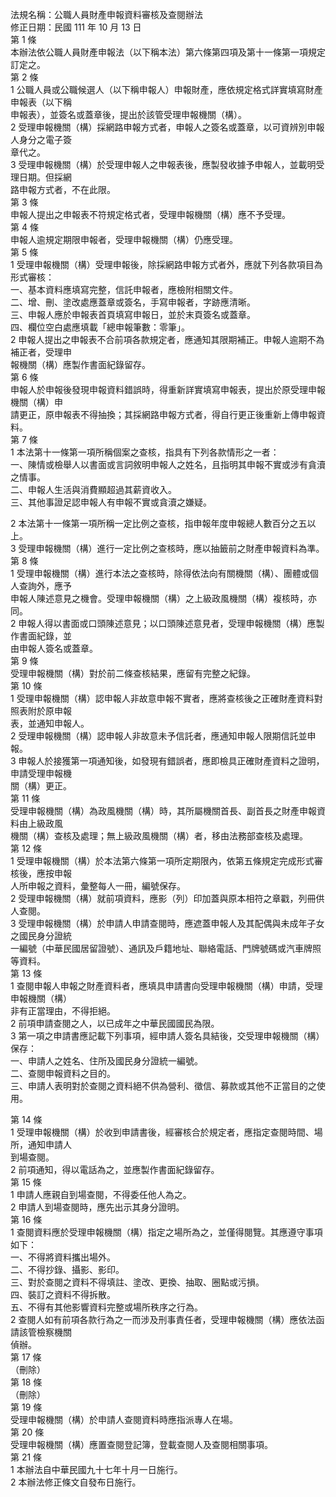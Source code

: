 法規名稱：公職人員財產申報資料審核及查閱辦法  
修正日期：民國 111 年 10 月 13 日  
第 1 條  
本辦法依公職人員財產申報法（以下稱本法）第六條第四項及第十一條第一項規定訂定之。  
第 2 條  
1 公職人員或公職候選人（以下稱申報人）申報財產，應依規定格式詳實填寫財產申報表（以下稱  
申報表），並簽名或蓋章後，提出於該管受理申報機關（構）。  
2 受理申報機關（構）採網路申報方式者，申報人之簽名或蓋章，以可資辨別申報人身分之電子簽  
章代之。  
3 受理申報機關（構）於受理申報人之申報表後，應製發收據予申報人，並載明受理日期。但採網  
路申報方式者，不在此限。  
第 3 條  
申報人提出之申報表不符規定格式者，受理申報機關（構）應不予受理。  
第 4 條  
申報人逾規定期限申報者，受理申報機關（構）仍應受理。  
第 5 條  
1 受理申報機關（構）受理申報後，除採網路申報方式者外，應就下列各款項目為形式審核：  
一、基本資料應填寫完整，信託申報者，應檢附相關文件。  
二、增、刪、塗改處應蓋章或簽名，手寫申報者，字跡應清晰。  
三、申報人應於申報表首頁填寫申報日，並於末頁簽名或蓋章。  
四、欄位空白處應填載「總申報筆數：零筆」。  
2 申報人提出之申報表不合前項各款規定者，應通知其限期補正。申報人逾期不為補正者，受理申  
報機關（構）應製作書面紀錄留存。  
第 6 條  
申報人於申報後發現申報資料錯誤時，得重新詳實填寫申報表，提出於原受理申報機關（構）申  
請更正，原申報表不得抽換；其採網路申報方式者，得自行更正後重新上傳申報資料。  
第 7 條  
1 本法第十一條第一項所稱個案之查核，指具有下列各款情形之一者：  
一、陳情或檢舉人以書面或言詞敘明申報人之姓名，且指明其申報不實或涉有貪瀆之情事。  
二、申報人生活與消費顯超過其薪資收入。  
三、其他事證足認申報人有申報不實或貪瀆之嫌疑。  


2 本法第十一條第一項所稱一定比例之查核，指申報年度申報總人數百分之五以上。  
3 受理申報機關（構）進行一定比例之查核時，應以抽籤前之財產申報資料為準。  
第 8 條  
1 受理申報機關（構）進行本法之查核時，除得依法向有關機關（構）、團體或個人查詢外，應予  
申報人陳述意見之機會。受理申報機關（構）之上級政風機關（構）複核時，亦同。  
2 申報人得以書面或口頭陳述意見；以口頭陳述意見者，受理申報機關（構）應製作書面紀錄，並  
由申報人簽名或蓋章。  
第 9 條  
受理申報機關（構）對於前二條查核結果，應留有完整之紀錄。  
第 10 條  
1 受理申報機關（構）認申報人非故意申報不實者，應將查核後之正確財產資料對照表附於原申報  
表，並通知申報人。  
2 受理申報機關（構）認申報人非故意未予信託者，應通知申報人限期信託並申報。  
3 申報人於接獲第一項通知後，如發現有錯誤者，應即檢具正確財產資料之證明，申請受理申報機  
關（構）更正。  
第 11 條  
受理申報機關（構）為政風機關（構）時，其所屬機關首長、副首長之財產申報資料由上級政風  
機關（構）查核及處理；無上級政風機關（構）者，移由法務部查核及處理。  
第 12 條  
1 受理申報機關（構）於本法第六條第一項所定期限內，依第五條規定完成形式審核後，應按申報  
人所申報之資料，彙整每人一冊，編號保存。  
2 受理申報機關（構）就前項資料，應影（列）印加蓋與原本相符之章戳，列冊供人查閱。  
3 受理申報機關（構）於申請人申請查閱時，應遮蓋申報人及其配偶與未成年子女之國民身分證統  
一編號（中華民國居留證號）、通訊及戶籍地址、聯絡電話、門牌號碼或汽車牌照等資料。  
第 13 條  
1 查閱申報人申報之財產資料者，應填具申請書向受理申報機關（構）申請，受理申報機關（構）  
非有正當理由，不得拒絕。  
2 前項申請查閱之人，以已成年之中華民國國民為限。  
3 第一項之申請書應記載下列事項，經申請人簽名具結後，交受理申報機關（構）保存：  
一、申請人之姓名、住所及國民身分證統一編號。  
二、查閱申報資料之目的。  
三、申請人表明對於查閱之資料絕不供為營利、徵信、募款或其他不正當目的之使用。  


第 14 條  
1 受理申報機關（構）於收到申請書後，經審核合於規定者，應指定查閱時間、場所，通知申請人  
到場查閱。  
2 前項通知，得以電話為之，並應製作書面紀錄留存。  
第 15 條  
1 申請人應親自到場查閱，不得委任他人為之。  
2 申請人到場查閱時，應先出示其身分證明。  
第 16 條  
1 查閱資料應於受理申報機關（構）指定之場所為之，並僅得閱覽。其應遵守事項如下：  
一、不得將資料攜出場外。  
二、不得抄錄、攝影、影印。  
三、對於查閱之資料不得填註、塗改、更換、抽取、圈點或污損。  
四、裝訂之資料不得拆散。  
五、不得有其他影響資料完整或場所秩序之行為。  
2 查閱人如有前項各款行為之一而涉及刑事責任者，受理申報機關（構）應依法函請該管檢察機關  
偵辦。  
第 17 條  
（刪除）  
第 18 條  
（刪除）  
第 19 條  
受理申報機關（構）於申請人查閱資料時應指派專人在場。  
第 20 條  
受理申報機關（構）應置查閱登記簿，登載查閱人及查閱相關事項。  
第 21 條  
1 本辦法自中華民國九十七年十月一日施行。  
2 本辦法修正條文自發布日施行。  


